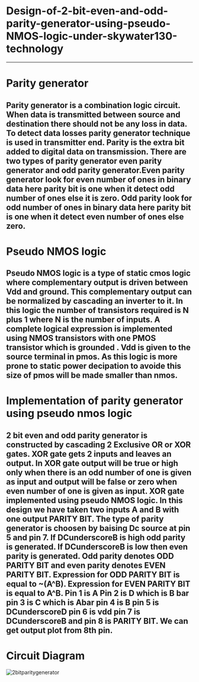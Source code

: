 # Design-of-2-bit-even-and-odd-parity-generator-using-pseudo-NMOS-logic-under-skywater130-technology <br/>
---
# Parity generator <br/>

 Parity generator is a combination logic circuit. When data
is transmitted between source and destination there should
not be any loss in data. To detect data losses parity generator
technique is used in transmitter end. Parity is the
extra bit added to digital data on transmission. There are
two types of parity generator even parity generator and odd
parity generator.Even parity generator look for even number
of ones in binary data here parity bit is one when it detect odd number
of ones else it is zero. Odd parity look for odd number of
ones in binary data here parity bit is one when it detect even number of
ones else zero.<br/>
---
# Pseudo NMOS logic<br/>

Pseudo NMOS logic is a type of static cmos logic where complementary output is driven between Vdd and ground. This complementary output can be normalized by cascading an inverter to it. In this logic the number of transistors required is N plus 1 where N is the number of inputs. A complete logical expression is implemented using NMOS transistors with one PMOS transistor which is grounded . Vdd is given to the source terminal in pmos. As this logic is more prone to static power decipation to avoide this size of pmos will be made smaller than nmos. <br/>
---
# Implementation of parity generator using pseudo nmos logic<br/>

2 bit even and odd parity generator is constructed by cascading 2 Exclusive OR or XOR gates. XOR gate 
gets 2 inputs and leaves an output. In XOR gate output will
be true or high only when there is an odd number of one is
given as input and output will be false or zero when even
number of one is given as input. XOR gate implemented
using pseudo NMOS logic. In this design we have taken two inputs A and B
with one output PARITY BIT. The type of parity generator is choosen by baising Dc source at pin 5 and pin 7. If
DCunderscoreB is high odd parity is generated. If DCunderscoreB is low then even parity is generated. Odd parity
denotes ODD PARITY BIT and even parity denotes EVEN
PARITY BIT. Expression for ODD PARITY BIT is equal to
~(A^B). Expression for EVEN PARITY BIT is equal to
A^B. Pin 1 is A Pin 2 is D which is B bar pin 3 is C
which is Abar pin 4 is B pin 5 is DCunderscoreD pin 6 is
vdd pin 7 is DCunderscoreB and pin 8 is PARITY BIT. We
can get output plot from 8th pin.<br/>
-----
# Circuit Diagram
![2bitparitygenerator](https://user-images.githubusercontent.com/88282645/129913480-be60ff7c-3cf3-469e-adec-d39badb20ae8.png)


